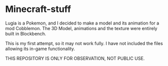 # Minecraft-stuff
Lugia is a Pokemon, and I decided to make a model and its animation for a mod Cobblemon.
The 3D Model, animations and the texture were entirely built in Blockbench.

This is my first attempt, so it may not work fully. I have not included the files allowing its in-game functionality. 

THIS REPOSITORY IS ONLY FOR OBSERVATION, NOT PUBLIC USE.
